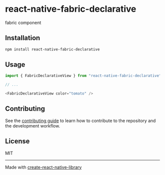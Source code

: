 # react-native-fabric-declarative

fabric component

## Installation

```sh
npm install react-native-fabric-declarative
```

## Usage


```js
import { FabricDeclarativeView } from "react-native-fabric-declarative";

// ...

<FabricDeclarativeView color="tomato" />
```


## Contributing

See the [contributing guide](CONTRIBUTING.md) to learn how to contribute to the repository and the development workflow.

## License

MIT

---

Made with [create-react-native-library](https://github.com/callstack/react-native-builder-bob)
